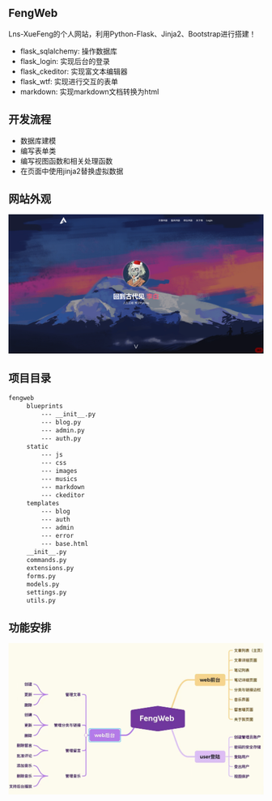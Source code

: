 ## FengWeb
Lns-XueFeng的个人网站，利用Python-Flask、Jinja2、Bootstrap进行搭建！
- flask_sqlalchemy: 操作数据库
- flask_login: 实现后台的登录
- flask_ckeditor: 实现富文本编辑器
- flask_wtf: 实现进行交互的表单
- markdown: 实现markdown文档转换为html

## 开发流程
- 数据库建模
- 编写表单类
- 编写视图函数和相关处理函数
- 在页面中使用jinja2替换虚拟数据

## 网站外观
<img src="./index.png">

## 项目目录
```
fengweb
     blueprints
         --- __init__.py
         --- blog.py
         --- admin.py
         --- auth.py
     static
         --- js
         --- css
         --- images
         --- musics
         --- markdown
         --- ckeditor
     templates
         --- blog
         --- auth
         --- admin
         --- error
         --- base.html
     __init__.py
     commands.py
     extensions.py
     forms.py
     models.py
     settings.py
     utils.py 
```

## 功能安排
<img src="./function.jpg">
